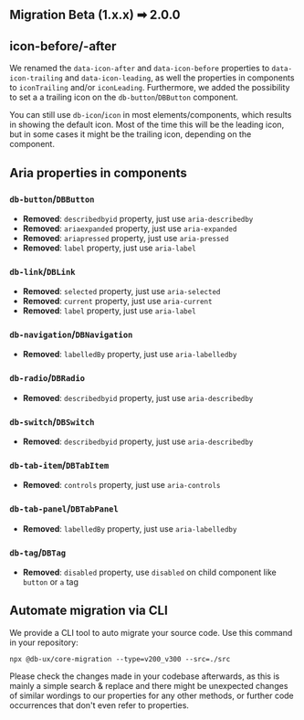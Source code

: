 ## Migration Beta (1.x.x) ➡ 2.0.0

## icon-before/-after

We renamed the `data-icon-after` and `data-icon-before` properties to `data-icon-trailing` and `data-icon-leading`,
as well the properties in components to `iconTrailing` and/or `iconLeading`.
Furthermore, we added the possibility to set a a trailing icon on the `db-button`/`DBButton` component.

You can still use `db-icon`/`icon` in most elements/components, which results in showing the default icon.
Most of the time this will be the leading icon, but in some cases it might be the trailing icon, depending on the component.

## Aria properties in components

### `db-button`/`DBButton`

- **Removed**: `describedbyid` property, just use `aria-describedby`
- **Removed**: `ariaexpanded` property, just use `aria-expanded`
- **Removed**: `ariapressed` property, just use `aria-pressed`
- **Removed**: `label` property, just use `aria-label`

### `db-link`/`DBLink`

- **Removed**: `selected` property, just use `aria-selected`
- **Removed**: `current` property, just use `aria-current`
- **Removed**: `label` property, just use `aria-label`

### `db-navigation`/`DBNavigation`

- **Removed**: `labelledBy` property, just use `aria-labelledby`

### `db-radio`/`DBRadio`

- **Removed**: `describedbyid` property, just use `aria-describedby`

### `db-switch`/`DBSwitch`

- **Removed**: `describedbyid` property, just use `aria-describedby`

### `db-tab-item`/`DBTabItem`

- **Removed**: `controls` property, just use `aria-controls`

### `db-tab-panel`/`DBTabPanel`

- **Removed**: `labelledBy` property, just use `aria-labelledby`

### `db-tag`/`DBTag`

- **Removed**: `disabled` property, use `disabled` on child component like `button` or `a` tag

## Automate migration via CLI

We provide a CLI tool to auto migrate your source code. Use this command in your repository:

```shell
npx @db-ux/core-migration --type=v200_v300 --src=./src
```

Please check the changes made in your codebase afterwards, as this is mainly a simple search & replace and there might be unexpected changes of similar wordings to our properties for any other methods, or further code occurrences that don't even refer to properties.
